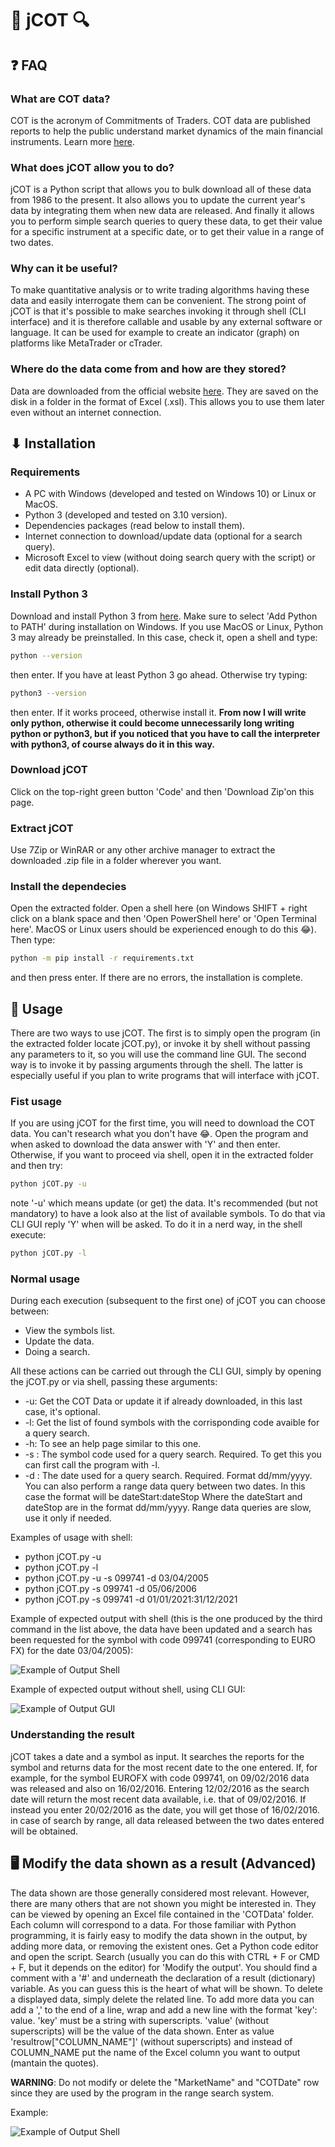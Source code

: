 # 🔎 jCOT 🔍
## ❓ FAQ
### What are COT data?
COT is the acronym of Commitments of Traders. COT data are published reports to help the public understand market dynamics of the main financial instruments. Learn more [here](https://www.cftc.gov/MarketReports/CommitmentsofTraders/index.htm).

### What does jCOT allow you to do?
jCOT is a Python script that allows you to bulk download all of these data from 1986 to the present. It also allows you to update the current year's data by integrating them when new data are released. And finally it allows you to perform simple search queries to query these data, to get their value for a specific instrument at a specific date, or to get their value in a range of two dates.

### Why can it be useful?
To make quantitative analysis or to write trading algorithms having these data and easily interrogate them can be convenient. The strong point of jCOT is that it's possible to make searches invoking it through shell (CLI interface) and it is therefore callable and usable by any external software or language. It can be used for example to create an indicator (graph) on platforms like MetaTrader or cTrader.

### Where do the data come from and how are they stored?
Data are downloaded from the official website [here](https://www.cftc.gov/MarketReports/CommitmentsofTraders/HistoricalCompressed/index.htm). They are saved on the disk in a folder in the format of Excel (.xsl). This allows you to use them later even without an internet connection.

## ⬇ Installation
### Requirements
   * A PC with Windows (developed and tested on Windows 10) or Linux or MacOS.
   * Python 3 (developed and tested on 3.10 version).
   * Dependencies packages (read below to install them).
   * Internet connection to download/update data (optional for a search query).
   * Microsoft Excel to view (without doing search query with the script) or edit data directly (optional).
### Install Python 3
Download and install Python 3 from [here](https://www.python.org/downloads/).
Make sure to select 'Add Python to PATH' during installation on Windows.
If you use MacOS or Linux, Python 3 may already be preinstalled. In this case, check it, open a shell and type:
```bash
python --version 
```
then enter. If you have at least Python 3 go ahead. Otherwise try typing:
```bash
python3 --version
```
then enter. If it works proceed, otherwise install it. **From now I will write only python, otherwise it could become unnecessarily long writing python or python3, but if you noticed that you have to call the interpreter with python3, of course always do it in this way.** 
### Download jCOT
Click on the top-right green button 'Code' and then 'Download Zip'on this page.
### Extract jCOT
Use 7Zip or WinRAR or any other archive manager to extract the downloaded .zip file in a folder wherever you want.
### Install the dependecies
Open the extracted folder. Open a shell here (on Windows SHIFT + right click on a blank space and then 'Open PowerShell here' or 'Open Terminal here'. MacOS or Linux users should be experienced enough to do this 😂). Then type:
```bash
python -m pip install -r requirements.txt
```
and then press enter. If there are no errors, the installation is complete. 

## 💪 Usage
There are two ways to use jCOT. The first is to simply open the program (in the extracted folder locate jCOT.py), or invoke it by shell without passing any parameters to it, so you will use the command line GUI. The second way is to invoke it by passing arguments through the shell. The latter is especially useful if you plan to write programs that will interface with jCOT.
### Fist usage
If you are using jCOT for the first time, you will need to download the COT data. You can't research what you don't have 😂. Open the program and when asked to download the data answer with 'Y' and then enter. Otherwise, if you want to proceed via shell, open it in the extracted folder and then try:
```bash
python jCOT.py -u
```
note '-u' which means update (or get) the data. It's recommended (but not mandatory) to have a look also at the list of available symbols. To do that via CLI GUI reply 'Y' when will be asked. To do it in a nerd way, in the shell execute:
```bash
python jCOT.py -l
```
### Normal usage
During each execution (subsequent to the first one) of jCOT you can choose between:
 * View the symbols list.
 * Update the data.
 * Doing a search.
 
All these actions can be carried out through the CLI GUI, simply by opening the jCOT.py or via shell, passing these arguments:
 * -u: Get the COT Data or update it if already downloaded, in this last case, it's optional.
 * -l: Get the list of found symbols with the corrisponding code avaible for a query search.
 * -h: To see an help page similar to this one.
 * -s <symbolCODE>: The symbol code used for a query search. Required. To get this you can first call the program with -l.
 * -d <date>: The date used for a query search. Required. Format dd/mm/yyyy.
              You can also perform a range data query between two dates. In this case the format will be dateStart:dateStop
              Where the dateStart and dateStop are in the format dd/mm/yyyy. Range data queries are slow, use it only if needed.
 
 Examples of usage with shell:
 * python jCOT.py -u
 * python jCOT.py -l
 * python jCOT.py -u -s 099741 -d 03/04/2005
 * python jCOT.py -s 099741 -d 05/06/2006
 * python jCOT.py -s 099741 -d 01/01/2021:31/12/2021
  
Example of expected output with shell (this is the one produced by the third command in the list above, the data have been updated and a search has been requested for the symbol with code 099741 (corresponding to EURO FX) for the date 03/04/2005):
  
![Example of Output Shell](https://github.com/JuliusNixi/jCOT/blob/main/img/exampleresult.png?raw=true)
  
Example of expected output without shell, using CLI GUI:
  
![Example of Output GUI](https://github.com/JuliusNixi/jCOT/blob/main/img/exampleresultgui.png?raw=true)
  
### Understanding the result
jCOT takes a date and a symbol as input. It searches the reports for the symbol and returns data for the most recent date to the one entered. If, for example, for the symbol EUROFX with code 099741, on 09/02/2016 data was released and also on 16/02/2016. Entering 12/02/2016 as the search date will return the most recent data available, i.e. that of 09/02/2016. If instead you enter 20/02/2016 as the date, you will get those of 16/02/2016.
in case of search by range, all data released between the two dates entered will be obtained.

## 🖥️ Modify the data shown as a result (Advanced)
The data shown are those generally considered most relevant. However, there are many others that are not shown you might be interested in. They can be viewed by opening an Excel file contained in the 'COTData' folder. Each column will correspond to a data. For those familiar with Python programming, it is fairly easy to modify the data shown in the output, by adding more data, or removing the existent ones. Get a Python code editor and open the script. Search (usually you can do this with CTRL + F or CMD + F, but it depends on the editor) for 'Modify the output'. You should find a comment with a '#' and underneath the declaration of a result (dictionary) variable. As you can guess this is the heart of what will be shown. To delete a displayed data, simply delete the related line. To add more data you can add a ',' to the end of a line, wrap and add a new line with the format 'key': value. 'key' must be a string with superscripts. 'value' (without superscripts) will be the value of the data shown. Enter as value 'resultrow["COLUMN_NAME"]' (without superscripts) and instead of COLUMN_NAME put the name of the Excel column you want to output (mantain the quotes). 
  
**WARNING**: Do not modify or delete the "MarketName" and "COTDate" row since they are used by the program in the range search system.
  
Example:
  
![Example of Output Shell](https://github.com/JuliusNixi/jCOT/blob/main/img/modifydata.png?raw=true)
